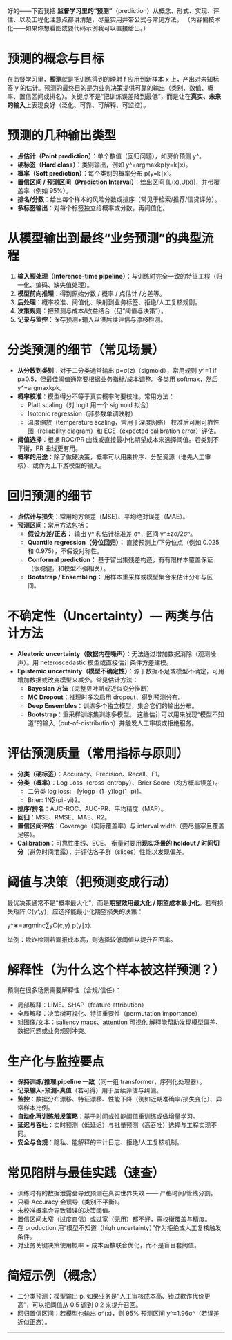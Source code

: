 好的——下面我把 **监督学习里的“预测”**（prediction）从概念、形式、实现、评估、以及工程化注意点都讲清楚，尽量实用并带公式与常见方法。
（内容偏技术化——如果你想看图或要代码示例我可以直接给出。）

# 预测的概念与目标

在监督学习里，**预测**就是把训练得到的映射 f 应用到新样本 x 上，产出对未知标签 y 的估计。预测的最终目的是为业务决策提供可靠的输出（类别、数值、概率、置信区间或排名）。关键点不是“把训练误差降到最低”，而是让在**真实、未来的输入**上表现良好（泛化、可靠、可解释、可监控）。

# 预测的几种输出类型

- **点估计（Point prediction）**：单个数值（回归问题），如房价预测 y^。
- **硬标签（Hard class）**：类别输出，例如 y^=arg⁡max⁡kp(y=k∣x)。
- **概率（Soft prediction）**：每个类别的概率分布 p(y=k∣x)。
- **置信区间 / 预测区间（Prediction Interval）**：给出区间 [L(x),U(x)]，并带覆盖率（例如 95%）。
- **排名/分数**：给出每个样本的风险分数或排序（常见于检索/推荐/信贷评分）。
- **多标签输出**：对每个标签独立给概率或分数，再阈值化。

# 从模型输出到最终“业务预测”的典型流程

1. **输入预处理（Inference-time pipeline）**：与训练时完全一致的特征工程（归一化、编码、缺失值处理）。
2. **模型前向推理**：得到原始分数 / 概率 / 点估计 /方差等。
3. **后处理**：概率校准、阈值化、映射到业务标签、拒绝/人工复核规则。
4. **决策规则**：把预测与成本/收益结合（见“阈值与决策”）。
5. **记录与监控**：保存预测+输入以供后续评估与漂移检测。

# 分类预测的细节（常见场景）

- **从分数到类别**：对于二分类通常输出 p=σ(z)（sigmoid），常用规则 y^=1 if p≥0.5，但最佳阈值通常要根据业务指标/成本调整。多类用 softmax，然后 y^=arg⁡max⁡kpk。
- **概率校准**：模型得分不等于真实概率时要校准。常用方法：
  - Platt scaling（对 logit 用一个 sigmoid 拟合）
  - Isotonic regression（非参数单调映射）
  - 温度缩放（temperature scaling，常用于深度网络）
    校准后可用可靠性图（reliability diagram）和 ECE（expected calibration error）评估。
- **阈值选择**：根据 ROC/PR 曲线或直接最小化期望成本来选择阈值。若类别不平衡，PR 曲线更有用。
- **概率的用途**：除了做硬决策，概率可以用来排序、分配资源（谁先人工审核）、或作为上下游模型的输入。

# 回归预测的细节

- **点估计与损失**：常用均方误差（MSE）、平均绝对误差（MAE）。
- **预测区间**：常用方法包括：
  - **假设方差/正态：** 输出 y^ 和估计标准差 σ^，区间 y^±zα/2σ^。
  - **Quantile regression（分位回归）：** 直接预测上/下分位点（例如 0.025 和 0.975），不假设对称性。
  - **Conformal prediction：** 基于留出集残差构造，有有限样本覆盖保证（很稳健，和模型不强相关）。
  - **Bootstrap / Ensembling：** 用样本重采样或模型集合来估计分布与区间。

# 不确定性（Uncertainty）— 两类与估计方法

- **Aleatoric uncertainty（数据内在噪声）**：无法通过增加数据消除（观测噪声）。用 heteroscedastic 模型或直接估计条件方差建模。
- **Epistemic uncertainty（模型不确定性）**：源于数据不足或模型不确定，可用增加数据或改变模型来减少。常见估计方法：
  - **Bayesian 方法**（完整贝叶斯或近似变分推断）
  - **MC Dropout**：推理时多次启用 dropout，得到预测分布。
  - **Deep Ensembles**：训练多个独立模型，集合它们的输出分布。
  - **Bootstrap**：重采样训练集训练多模型。
    这些估计可以用来发现“模型不知道”的输入（out-of-distribution）并触发人工审核或拒绝服务。

# 评估预测质量（常用指标与原则）

- **分类（硬标签）**：Accuracy、Precision、Recall、F1。
- **分类（概率）**：Log Loss（cross-entropy）、Brier Score（均方概率误差）。
  - 二分类 log loss: −[ylog⁡p+(1−y)log⁡(1−p)]。
  - Brier: 1N∑(pi−yi)2。
- **排序/排名**：AUC-ROC、AUC-PR、平均精度（MAP）。
- **回归**：MSE、RMSE、MAE、R2。
- **置信区间评估**：Coverage（实际覆盖率）与 interval width（要尽量窄且覆盖足够）。
- **Calibration**：可靠性曲线、ECE。
  衡量时要用**现实场景的 holdout / 时间切分**（避免时间泄露），并评估各子群（slices）性能以发现偏差。

# 阈值与决策（把预测变成行动）

最优决策通常不是“概率最大化”，而是**期望效用最大化 / 期望成本最小化**。若有损失矩阵 C(y^,y)，应选择能最小化期望损失的决策：

y^∗=arg⁡min⁡c∑yC(c,y)  p(y∣x).

举例：欺诈检测若漏报成本高，则选择较低阈值以提升召回率。

# 解释性（为什么这个样本被这样预测？）

预测在很多场景需要解释性（合规/信任）：

- 局部解释：LIME、SHAP（feature attribution）
- 全局解释：决策树可视化、特征重要性（permutation importance）
- 对图像/文本：saliency maps、attention 可视化
  解释能帮助发现模型偏差、数据问题或业务规则冲突。

# 生产化与监控要点

- **保持训练/推理 pipeline 一致**（同一组 transformer，序列化处理器）。
- **记录输入-预测-真值**（若可得）用于后续评估与纠偏。
- **监控**：数据分布漂移、特征漂移、性能下降（例如近期准确率/损失变化）、异常样本比例。
- **自动化再训练触发策略**：基于时间或性能阈值重训练或做增量学习。
- **延迟与吞吐**：实时预测（低延迟）与批量预测（高吞吐）选择与工程实现不同。
- **安全与合规**：隐私、能解释的审计日志、拒绝/人工复核机制。

# 常见陷阱与最佳实践（速查）

- 训练时有的数据泄露会导致预测在真实世界失效 —— 严格时间/管线分割。
- 只看 Accuracy 会误导（类别不平衡）。
- 未校准概率会导致错误的决策阈值。
- 置信区间太窄（过度自信）或过宽（无用）都不好，需权衡覆盖与精度。
- 在 production 用“模型不知道（high uncertainty）”作为拒绝或人工复核触发条件。
- 对业务关键决策使用概率 + 成本函数联合优化，而不是盲目套阈值。

# 简短示例（概念）

- 二分类预测：模型输出 p. 如果业务是“人工审核成本高、错过欺诈代价更高”，可以把阈值从 0.5 调到 0.2 来提升召回。
- 回归置信区间：若模型也输出 σ^(x)，则 95% 预测区间 y^±1.96σ^（若误差近似正态）。

------

